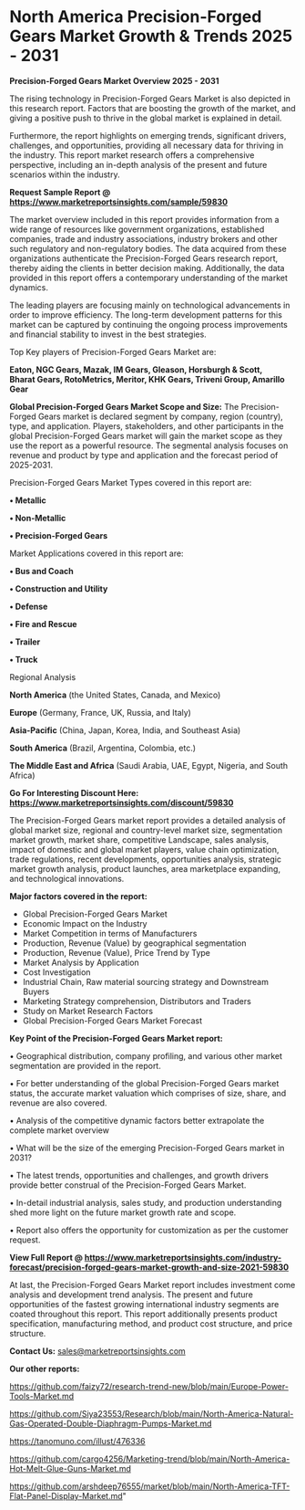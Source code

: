 # North America Precision-Forged Gears Market Growth & Trends 2025 - 2031

<Strong> Precision-Forged Gears Market Overview 2025 - 2031</strong>

The rising technology in Precision-Forged Gears Market is also depicted in this research report. Factors that are boosting the growth of the market, and giving a positive push to thrive in the global market is explained in detail.

Furthermore, the report highlights on emerging trends, significant drivers, challenges, and opportunities, providing all necessary data for thriving in the industry. This report market research offers a comprehensive perspective, including an in-depth analysis of the present and future scenarios within the industry.

<strong>Request Sample Report @ <a href=https://www.marketreportsinsights.com/sample/59830>https://www.marketreportsinsights.com/sample/59830</a></strong>

The market overview included in this report provides information from a wide range of resources like government organizations, established companies, trade and industry associations, industry brokers and other such regulatory and non-regulatory bodies. The data acquired from these organizations authenticate the Precision-Forged Gears research report, thereby aiding the clients in better decision making. Additionally, the data provided in this report offers a contemporary understanding of the market dynamics.

The leading players are focusing mainly on technological advancements in order to improve efficiency. The long-term development patterns for this market can be captured by continuing the ongoing process improvements and financial stability to invest in the best strategies.

Top Key players of Precision-Forged Gears Market are:

<strong>Eaton, NGC Gears, Mazak, IM Gears, Gleason, Horsburgh & Scott, Bharat Gears, RotoMetrics, Meritor, KHK Gears, Triveni Group, Amarillo Gear</strong>

<strong><b>Global Precision-Forged Gears Market Scope and Size:</b></strong>
The Precision-Forged Gears market is declared segment by company, region (country), type, and application. Players, stakeholders, and other participants in the global Precision-Forged Gears market will gain the market scope as they use the report as a powerful resource. The segmental analysis focuses on revenue and product by type and application and the forecast period of 2025-2031.

Precision-Forged Gears Market Types covered in this report are:

<strong>• Metallic

• Non-Metallic

• Precision-Forged Gears</strong>

Market Applications covered in this report are:

<strong>• Bus and Coach

• Construction and Utility

• Defense

• Fire and Rescue

• Trailer

• Truck</strong> 

Regional Analysis

<strong>North America</strong> (the United States, Canada, and Mexico)

<strong>Europe</strong> (Germany, France, UK, Russia, and Italy)

<strong>Asia-Pacific</strong> (China, Japan, Korea, India, and Southeast Asia)

<strong>South America</strong> (Brazil, Argentina, Colombia, etc.)

<strong>The Middle East and Africa</strong> (Saudi Arabia, UAE, Egypt, Nigeria, and South Africa)

<strong>Go For Interesting Discount Here: <a href=https://www.marketreportsinsights.com/discount/59830>https://www.marketreportsinsights.com/discount/59830</a></strong>

The Precision-Forged Gears market report provides a detailed analysis of global market size, regional and country-level market size, segmentation market growth, market share, competitive Landscape, sales analysis, impact of domestic and global market players, value chain optimization, trade regulations, recent developments, opportunities analysis, strategic market growth analysis, product launches, area marketplace expanding, and technological innovations.

<strong><b>Major factors covered in the report:</b></strong>
<ul>
  <li>Global Precision-Forged Gears Market </li>
  <li>Economic Impact on the Industry</li>
  <li>Market Competition in terms of Manufacturers</li>
  <li>Production, Revenue (Value) by geographical segmentation</li>
  <li>Production, Revenue (Value), Price Trend by Type</li>
  <li>Market Analysis by Application</li>
  <li>Cost Investigation</li>
  <li>Industrial Chain, Raw material sourcing strategy and Downstream Buyers</li>
  <li>Marketing Strategy comprehension, Distributors and Traders</li>
  <li>Study on Market Research Factors</li>
  <li>Global Precision-Forged Gears Market Forecast</li>
</ul>

<strong><b>Key Point of the Precision-Forged Gears Market report:</b></strong>

• Geographical distribution, company profiling, and various other market segmentation are provided in the report.

• For better understanding of the global Precision-Forged Gears market status, the accurate market valuation which comprises of size, share, and revenue are also covered.

• Analysis of the competitive dynamic factors better extrapolate the complete market overview

• What will be the size of the emerging Precision-Forged Gears market in 2031?

• The latest trends, opportunities and challenges, and growth drivers provide better construal of the Precision-Forged Gears Market.

• In-detail industrial analysis, sales study, and production understanding shed more light on the future market growth rate and scope.

• Report also offers the opportunity for customization as per the customer request.

<strong><b>View Full Report @ <a href=https://www.marketreportsinsights.com/industry-forecast/precision-forged-gears-market-growth-and-size-2021-59830>https://www.marketreportsinsights.com/industry-forecast/precision-forged-gears-market-growth-and-size-2021-59830</a></b></strong>


At last, the Precision-Forged Gears Market report includes investment come analysis and development trend analysis. The present and future opportunities of the fastest growing international industry segments are coated throughout this report. This report additionally presents product specification, manufacturing method, and product cost structure, and price structure.

<strong>Contact Us:</strong>
sales@marketreportsinsights.com

<strong>Our other reports:</strong>

<a href=https://github.com/faizy72/research-trend-new/blob/main/Europe-Power-Tools-Market.md>https://github.com/faizy72/research-trend-new/blob/main/Europe-Power-Tools-Market.md</a>

<a href=https://github.com/Siya23553/Research/blob/main/North-America-Natural-Gas-Operated-Double-Diaphragm-Pumps-Market.md>https://github.com/Siya23553/Research/blob/main/North-America-Natural-Gas-Operated-Double-Diaphragm-Pumps-Market.md</a>

<a href=https://tanomuno.com/illust/476336>https://tanomuno.com/illust/476336</a>

<a href=https://github.com/cargo4256/Marketing-trend/blob/main/North-America-Hot-Melt-Glue-Guns-Market.md>https://github.com/cargo4256/Marketing-trend/blob/main/North-America-Hot-Melt-Glue-Guns-Market.md</a>

<a href=https://github.com/arshdeep76555/market/blob/main/North-America-TFT-Flat-Panel-Display-Market.md>https://github.com/arshdeep76555/market/blob/main/North-America-TFT-Flat-Panel-Display-Market.md</a>"
